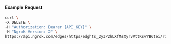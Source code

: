 <!-- Code generated for API Clients. DO NOT EDIT. -->

#### Example Request

```bash
curl \
-X DELETE \
-H "Authorization: Bearer {API_KEY}" \
-H "Ngrok-Version: 2" \
https://api.ngrok.com/edges/https/edghts_2y3P2hLXfMsXyrvVttKsvYB6tei/routes/edghtsrt_2y3P2aSv0T6LOwOiZJRQVn2CjYv/traffic_policy
```
